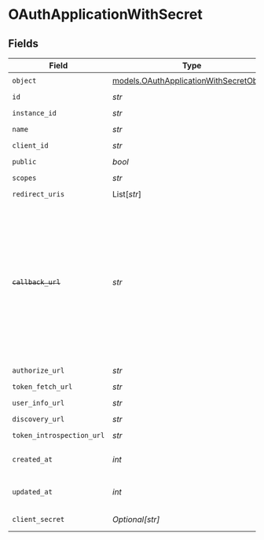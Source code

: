 # OAuthApplicationWithSecret


## Fields

| Field                                                                                                                                                            | Type                                                                                                                                                             | Required                                                                                                                                                         | Description                                                                                                                                                      | Example                                                                                                                                                          |
| ---------------------------------------------------------------------------------------------------------------------------------------------------------------- | ---------------------------------------------------------------------------------------------------------------------------------------------------------------- | ---------------------------------------------------------------------------------------------------------------------------------------------------------------- | ---------------------------------------------------------------------------------------------------------------------------------------------------------------- | ---------------------------------------------------------------------------------------------------------------------------------------------------------------- |
| `object`                                                                                                                                                         | [models.OAuthApplicationWithSecretObject](../models/oauthapplicationwithsecretobject.md)                                                                         | :heavy_check_mark:                                                                                                                                               | N/A                                                                                                                                                              | oauth_application                                                                                                                                                |
| `id`                                                                                                                                                             | *str*                                                                                                                                                            | :heavy_check_mark:                                                                                                                                               | N/A                                                                                                                                                              | oauth_app_1234                                                                                                                                                   |
| `instance_id`                                                                                                                                                    | *str*                                                                                                                                                            | :heavy_check_mark:                                                                                                                                               | N/A                                                                                                                                                              | instance_5678                                                                                                                                                    |
| `name`                                                                                                                                                           | *str*                                                                                                                                                            | :heavy_check_mark:                                                                                                                                               | N/A                                                                                                                                                              | Example OAuth App                                                                                                                                                |
| `client_id`                                                                                                                                                      | *str*                                                                                                                                                            | :heavy_check_mark:                                                                                                                                               | N/A                                                                                                                                                              | client_12345                                                                                                                                                     |
| `public`                                                                                                                                                         | *bool*                                                                                                                                                           | :heavy_check_mark:                                                                                                                                               | N/A                                                                                                                                                              | false                                                                                                                                                            |
| `scopes`                                                                                                                                                         | *str*                                                                                                                                                            | :heavy_check_mark:                                                                                                                                               | N/A                                                                                                                                                              | profile email                                                                                                                                                    |
| `redirect_uris`                                                                                                                                                  | List[*str*]                                                                                                                                                      | :heavy_check_mark:                                                                                                                                               | N/A                                                                                                                                                              |                                                                                                                                                                  |
| ~~`callback_url`~~                                                                                                                                               | *str*                                                                                                                                                            | :heavy_check_mark:                                                                                                                                               | : warning: ** DEPRECATED **: This will be removed in a future release, please migrate away from it as soon as possible.<br/><br/>Deprecated: Use redirect_uris instead.<br/> | https://example.com/oauth/callback                                                                                                                               |
| `authorize_url`                                                                                                                                                  | *str*                                                                                                                                                            | :heavy_check_mark:                                                                                                                                               | N/A                                                                                                                                                              | https://example.com/authorize                                                                                                                                    |
| `token_fetch_url`                                                                                                                                                | *str*                                                                                                                                                            | :heavy_check_mark:                                                                                                                                               | N/A                                                                                                                                                              | https://example.com/oauth/token                                                                                                                                  |
| `user_info_url`                                                                                                                                                  | *str*                                                                                                                                                            | :heavy_check_mark:                                                                                                                                               | N/A                                                                                                                                                              | https://example.com/userinfo                                                                                                                                     |
| `discovery_url`                                                                                                                                                  | *str*                                                                                                                                                            | :heavy_check_mark:                                                                                                                                               | N/A                                                                                                                                                              |                                                                                                                                                                  |
| `token_introspection_url`                                                                                                                                        | *str*                                                                                                                                                            | :heavy_check_mark:                                                                                                                                               | N/A                                                                                                                                                              |                                                                                                                                                                  |
| `created_at`                                                                                                                                                     | *int*                                                                                                                                                            | :heavy_check_mark:                                                                                                                                               | Unix timestamp of creation.<br/>                                                                                                                                 | 1609459200                                                                                                                                                       |
| `updated_at`                                                                                                                                                     | *int*                                                                                                                                                            | :heavy_check_mark:                                                                                                                                               | Unix timestamp of last update.<br/>                                                                                                                              | 1612137600                                                                                                                                                       |
| `client_secret`                                                                                                                                                  | *Optional[str]*                                                                                                                                                  | :heavy_minus_sign:                                                                                                                                               | Empty if public client.<br/>                                                                                                                                     | secretXYZ123                                                                                                                                                     |